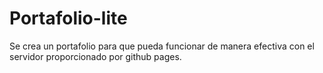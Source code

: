 # Portafolio-lite
Se crea un portafolio para que pueda funcionar de manera efectiva con el servidor proporcionado por github pages.
